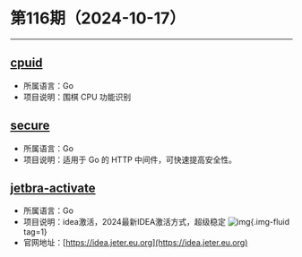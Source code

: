 # 第116期（2024-10-17）

---
## [cpuid](https://github.com/klauspost/cpuid)
- 所属语言：Go
- 项目说明：围棋 CPU 功能识别

## [secure](https://github.com/unrolled/secure)
- 所属语言：Go
- 项目说明：适用于 Go 的 HTTP 中间件，可快速提高安全性。

## [jetbra-activate](https://github.com/kingparks/jetbra-activate)
- 所属语言：Go
- 项目说明：idea激活，2024最新IDEA激活方式，超级稳定
![img](https://mirror.ghproxy.com/https://raw.githubusercontent.com/xiaoxuan6/weekly/main/docs/static/images/2024-10-17/1729167002.png){.img-fluid tag=1}
- 官网地址：[https://idea.jeter.eu.org](https://idea.jeter.eu.org)
